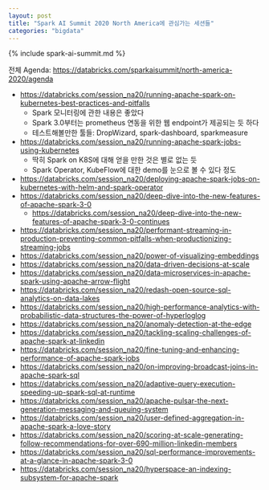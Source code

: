 ```yaml
---
layout: post
title: "Spark AI Summit 2020 North America에 관심가는 세션들"
categories: "bigdata"
---
```


{% include spark-ai-summit.md %}

전체 Agenda: https://databricks.com/sparkaisummit/north-america-2020/agenda

- https://databricks.com/session_na20/running-apache-spark-on-kubernetes-best-practices-and-pitfalls
    - Spark 모니터링에 관한 내용은 좋았다
    - Spark 3.0부터는 prometheus 연동을 위한 웹 endpoint가 제공되는 듯 하다
    - 테스트해볼만한 툴들: DropWizard, spark-dashboard, sparkmeasure
- https://databricks.com/session_na20/running-apache-spark-jobs-using-kubernetes
    - 딱히 Spark on K8S에 대해 얻을 만한 것은 별로 없는 듯
    - Spark Operator, KubeFlow에 대한 demo를 눈으로 볼 수 있다 정도
- https://databricks.com/session_na20/deploying-apache-spark-jobs-on-kubernetes-with-helm-and-spark-operator
- https://databricks.com/session_na20/deep-dive-into-the-new-features-of-apache-spark-3-0
    - https://databricks.com/session_na20/deep-dive-into-the-new-features-of-apache-spark-3-0-continues
- https://databricks.com/session_na20/performant-streaming-in-production-preventing-common-pitfalls-when-productionizing-streaming-jobs
- https://databricks.com/session_na20/power-of-visualizing-embeddings
- https://databricks.com/session_na20/data-driven-decisions-at-scale
- https://databricks.com/session_na20/data-microservices-in-apache-spark-using-apache-arrow-flight
- https://databricks.com/session_na20/redash-open-source-sql-analytics-on-data-lakes
- https://databricks.com/session_na20/high-performance-analytics-with-probabilistic-data-structures-the-power-of-hyperloglog
- https://databricks.com/session_na20/anomaly-detection-at-the-edge
- https://databricks.com/session_na20/tackling-scaling-challenges-of-apache-spark-at-linkedin
- https://databricks.com/session_na20/fine-tuning-and-enhancing-performance-of-apache-spark-jobs
- https://databricks.com/session_na20/on-improving-broadcast-joins-in-apache-spark-sql
- https://databricks.com/session_na20/adaptive-query-execution-speeding-up-spark-sql-at-runtime
- https://databricks.com/session_na20/apache-pulsar-the-next-generation-messaging-and-queuing-system
- https://databricks.com/session_na20/user-defined-aggregation-in-apache-spark-a-love-story
- https://databricks.com/session_na20/scoring-at-scale-generating-follow-recommendations-for-over-690-million-linkedin-members
- https://databricks.com/session_na20/sql-performance-improvements-at-a-glance-in-apache-spark-3-0
- https://databricks.com/session_na20/hyperspace-an-indexing-subsystem-for-apache-spark
